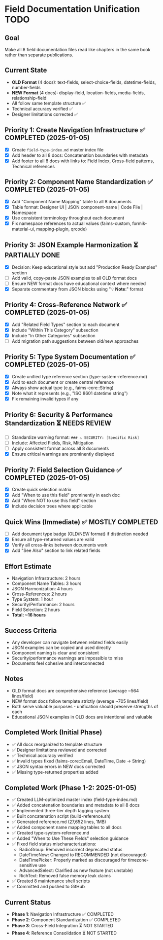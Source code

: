 # Field Documentation Unification TODO

## Goal
Make all 8 field documentation files read like chapters in the same book rather than separate publications.

## Current State
- **OLD Format** (4 docs): text-fields, select-choice-fields, datetime-fields, number-fields
- **NEW Format** (4 docs): display-field, location-fields, media-fields, relationship-field
- All follow same template structure ✅
- Technical accuracy verified ✅
- Designer limitations corrected ✅

## Priority 1: Create Navigation Infrastructure ✅ COMPLETED (2025-01-05)
- [x] Create `field-type-index.md` master index file
- [x] Add header to all 8 docs: Concatenation boundaries with metadata
- [x] Add footer to all 8 docs with links to: Field Index, Cross-field patterns, Technical references

## Priority 2: Component Name Standardization ✅ COMPLETED (2025-01-05)
- [x] Add "Component Name Mapping" table to all 8 documents
- [x] Table format: Designer UI | JSON component-name | Code File | Namespace
- [x] Use consistent terminology throughout each document
- [x] Fix namespace references to actual values (faims-custom, formik-material-ui, mapping-plugin, qrcode)

## Priority 3: JSON Example Harmonization ⏳ PARTIALLY DONE
- [x] Decision: Keep educational style but add "Production Ready Examples" section
- [ ] Add valid, copy-paste JSON examples to all OLD format docs
- [ ] Ensure NEW format docs have educational context where needed
- [x] Separate commentary from JSON blocks using "💡 **Note:**" format

## Priority 4: Cross-Reference Network ✅ COMPLETED (2025-01-05)
- [x] Add "Related Field Types" section to each document
- [x] Include "Within This Category" subsection
- [x] Include "In Other Categories" subsection
- [ ] Add migration path suggestions between old/new approaches

## Priority 5: Type System Documentation ✅ COMPLETED (2025-01-05)
- [x] Create unified type reference section (type-system-reference.md)
- [x] Add to each document or create central reference
- [x] Always show actual type (e.g., faims-core::String)
- [x] Note what it represents (e.g., "ISO 8601 datetime string")
- [x] Fix remaining invalid types if any

## Priority 6: Security & Performance Standardization ⏳ NEEDS REVIEW
- [ ] Standardize warning format: `### ⚠️ SECURITY: [Specific Risk]`
- [ ] Include: Affected Fields, Risk, Mitigation
- [ ] Apply consistent format across all 8 documents
- [x] Ensure critical warnings are prominently displayed

## Priority 7: Field Selection Guidance ✅ COMPLETED (2025-01-05)
- [x] Create quick selection matrix
- [x] Add "When to use this field" prominently in each doc
- [x] Add "When NOT to use this field" section
- [x] Include decision trees where applicable

## Quick Wins (Immediate) ✅ MOSTLY COMPLETED
- [ ] Add document type badge (OLD/NEW format) if distinction needed
- [x] Ensure all type-returned values are valid
- [x] Verify all cross-links between documents work
- [x] Add "See Also" section to link related fields

## Effort Estimate
- Navigation Infrastructure: 2 hours
- Component Name Tables: 3 hours
- JSON Harmonization: 4 hours
- Cross-References: 2 hours
- Type System: 1 hour
- Security/Performance: 2 hours
- Field Selection: 2 hours
- **Total: ~16 hours**

## Success Criteria
- Any developer can navigate between related fields easily
- JSON examples can be copied and used directly
- Component naming is clear and consistent
- Security/performance warnings are impossible to miss
- Documents feel cohesive and interconnected

## Notes
- OLD format docs are comprehensive reference (average ~564 lines/field)
- NEW format docs follow template strictly (average ~705 lines/field)
- Both serve valuable purposes - unification should preserve strengths of each
- Educational JSON examples in OLD docs are intentional and valuable

## Completed Work (Initial Phase)
- ✅ All docs reorganized to template structure
- ✅ Designer limitations reviewed and corrected
- ✅ Technical accuracy verified
- ✅ Invalid types fixed (faims-core::Email, DateTime, Date → String)
- ✅ JSON syntax errors in NEW docs corrected
- ✅ Missing type-returned properties added

## Completed Work (Phase 1-2: 2025-01-05)
- ✅ Created LLM-optimized master index (field-type-index.md)
- ✅ Added concatenation boundaries and metadata to all 8 docs
- ✅ Implemented three-tier depth tagging system
- ✅ Built concatenation script (build-reference.sh)
- ✅ Generated reference.md (27,652 lines, 1MB)
- ✅ Added component name mapping tables to all docs
- ✅ Created type-system-reference.md
- ✅ Added "When to Use These Fields" selection guidance
- ✅ Fixed field status mischaracterizations:
  - RadioGroup: Removed incorrect deprecated status
  - DateTimeNow: Changed to RECOMMENDED (not discouraged)
  - DateTimePicker: Properly marked as discouraged for timezone-sensitive use
  - AdvancedSelect: Clarified as new feature (not unstable)
  - RichText: Removed false memory leak claims
- ✅ Created 8 maintenance shell scripts
- ✅ Committed and pushed to GitHub

## Current Status
- **Phase 1**: Navigation Infrastructure ✅ COMPLETED
- **Phase 2**: Component Standardization ✅ COMPLETED
- **Phase 3**: Cross-Field Integration ⏳ NOT STARTED
- **Phase 4**: Reference Consolidation ⏳ NOT STARTED